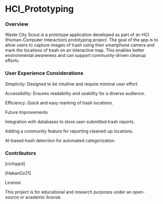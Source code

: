 # HCI_Prototyping

### Overview

Waste City Scout is a prototype application developed as part of an HCI (Human-Computer Interaction) prototyping project. The goal of the app is to allow users to capture images of trash using their smartphone camera and mark the locations of trash on an interactive map. This enables better environmental awareness and can support community-driven cleanup efforts.


### User Experience Considerations

Simplicity: Designed to be intuitive and require minimal user effort.

Accessibility: Ensures readability and usability for a diverse audience.

Efficiency: Quick and easy marking of trash locations.

Future Improvements

Integration with databases to store user-submitted trash reports.

Adding a community feature for reporting cleaned-up locations.

AI-based trash detection for automated categorization.


### Contributors

[richqqrd]

[HakanOz21]

License

This project is for educational and research purposes under an open-source or academic license.
